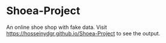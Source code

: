 # Shoea-Project

An online shoe shop with fake data.
Visit https://hosseinydgr.github.io/Shoea-Project to see the output.
